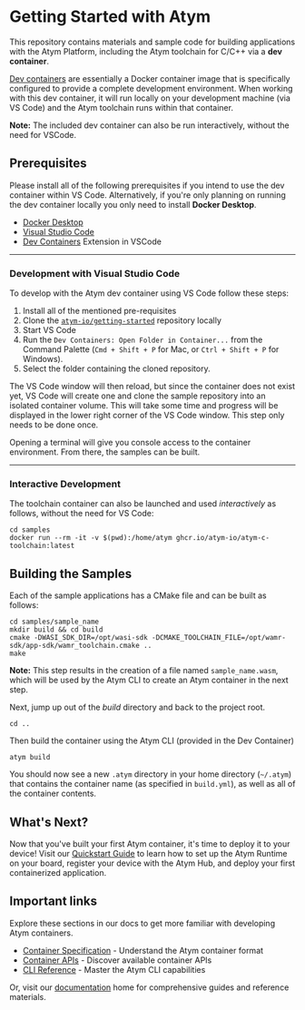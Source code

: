Getting Started with Atym
==========================
This repository contains materials and sample code for building applications with the Atym Platform, including the Atym toolchain for C/C++ via a **dev container**.

[Dev containers](https://code.visualstudio.com/docs/remote/containers-tutorial) are essentially a Docker container image that is specifically configured to provide a complete development environment. When working with this dev container, it will run locally on your development machine (via VS Code) and the Atym toolchain runs within that container. 

**Note:** The included dev container can also be run interactively, without the need for VSCode.

## Prerequisites

Please install all of the following prerequisites if you intend to use the dev container within VS Code. Alternatively, if you're only planning on running the dev container locally you only need to install **Docker Desktop**.

* [Docker Desktop](https://www.docker.com/products/docker-desktop/)
* [Visual Studio Code](https://code.visualstudio.com/)
* [Dev Containers](https://marketplace.visualstudio.com/items?itemName=ms-vscode-remote.remote-containers) Extension in VSCode

---

### Development with Visual Studio Code

To develop with the Atym dev container using VS Code follow these steps:

1. Install all of the mentioned pre-requisites
2. Clone the [`atym-io/getting-started`](https://github.com/atym-io/getting-started) repository locally
3. Start VS Code
4. Run the `Dev Containers: Open Folder in Container...` from the Command Palette (`Cmd + Shift + P` for Mac, or `Ctrl + Shift + P` for Windows).
5. Select the folder containing the cloned repository.

The VS Code window will then reload, but since the container does not exist yet, VS Code will create one and clone the sample repository into an isolated container volume. This will take some time and progress will be displayed in the lower right corner of the VS Code window. This step only needs to be done once.

Opening a terminal will give you console access to the container environment. From there, the samples can be built. 

---

### Interactive Development
The toolchain container can also be launched and used *interactively* as follows, without the need for VS Code:
```
cd samples
docker run --rm -it -v $(pwd):/home/atym ghcr.io/atym-io/atym-c-toolchain:latest
```

## Building the Samples

Each of the sample applications has a CMake file and can be built as follows:
```
cd samples/sample_name
mkdir build && cd build
cmake -DWASI_SDK_DIR=/opt/wasi-sdk -DCMAKE_TOOLCHAIN_FILE=/opt/wamr-sdk/app-sdk/wamr_toolchain.cmake ..
make
```

**Note:** This step results in the creation of a file named `sample_name.wasm`, which will be used by the Atym CLI to create an Atym container in the next step.

Next, jump up out of the *build* directory and back to the project root.

```
cd ..
```

Then build the container using the Atym CLI (provided in the Dev Container)

```
atym build
```

You should now see a new `.atym` directory in your home directory (`~/.atym`) that contains the container name (as specified in `build.yml`), as well as all of the container contents.

## What's Next?
Now that you've built your first Atym container, it's time to deploy it to your device! 
Visit our [Quickstart Guide](https://docs.atym.io/quickstart) to learn how to set up the Atym Runtime on your board, register your device with the Atym Hub, and deploy your first containerized application. 

## Important links
Explore these sections in our docs to get more familiar with developing Atym containers.

- [Container Specification](https://docs.atym.io/architecture/containers/overview) - Understand the Atym container format
- [Container APIs](https://docs.atym.io/reference/api) - Discover available container APIs
- [CLI Reference](https://docs.atym.io/reference/cli) - Master the Atym CLI capabilities

Or, visit our [documentation](https://docs.atym.io) home for comprehensive guides and reference materials.
